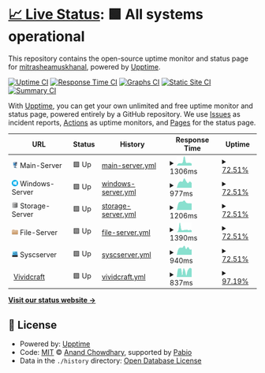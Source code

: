 # [📈 Live Status](https://mitrasheamuskhanal.github.io/INS-Tracker): <!--live status--> **🟩 All systems operational**

This repository contains the open-source uptime monitor and status page for [mitrasheamuskhanal](https://mitrasheamuskhanal.github.io/INS-Tracker), powered by [Upptime](https://github.com/upptime/upptime).

[![Uptime CI](https://github.com/mitrasheamuskhanal/INS-Tracker/workflows/Uptime%20CI/badge.svg)](https://github.com/mitrasheamuskhanal/INS-Tracker/actions?query=workflow%3A%22Uptime+CI%22)
[![Response Time CI](https://github.com/mitrasheamuskhanal/INS-Tracker/workflows/Response%20Time%20CI/badge.svg)](https://github.com/mitrasheamuskhanal/INS-Tracker/actions?query=workflow%3A%22Response+Time+CI%22)
[![Graphs CI](https://github.com/mitrasheamuskhanal/INS-Tracker/workflows/Graphs%20CI/badge.svg)](https://github.com/mitrasheamuskhanal/INS-Tracker/actions?query=workflow%3A%22Graphs+CI%22)
[![Static Site CI](https://github.com/mitrasheamuskhanal/INS-Tracker/workflows/Static%20Site%20CI/badge.svg)](https://github.com/mitrasheamuskhanal/INS-Tracker/actions?query=workflow%3A%22Static+Site+CI%22)
[![Summary CI](https://github.com/mitrasheamuskhanal/INS-Tracker/workflows/Summary%20CI/badge.svg)](https://github.com/mitrasheamuskhanal/INS-Tracker/actions?query=workflow%3A%22Summary+CI%22)

With [Upptime](https://upptime.js.org), you can get your own unlimited and free uptime monitor and status page, powered entirely by a GitHub repository. We use [Issues](https://github.com/mitrasheamuskhanal/INS-Tracker/issues) as incident reports, [Actions](https://github.com/mitrasheamuskhanal/INS-Tracker/actions) as uptime monitors, and [Pages](https://mitrasheamuskhanal.github.io/INS-Tracker) for the status page.

<!--start: status pages-->
<!-- This summary is generated by Upptime (https://github.com/upptime/upptime) -->
<!-- Do not edit this manually, your changes will be overwritten -->
<!-- prettier-ignore -->
| URL | Status | History | Response Time | Uptime |
| --- | ------ | ------- | ------------- | ------ |
| <img alt="" src="/logo/main.png" height="13"> Main-Server | 🟩 Up | [main-server.yml](https://github.com/mitrasheamuskhanal/INS-Tracker/commits/HEAD/history/main-server.yml) | <details><summary><img alt="Response time graph" src="./graphs/main-server/response-time-week.png" height="20"> 1306ms</summary><br><a href="https://mitrasheamuskhanal.github.io/INS-Tracker/history/main-server"><img alt="Response time 981" src="https://img.shields.io/endpoint?url=https%3A%2F%2Fraw.githubusercontent.com%2Fmitrasheamuskhanal%2FINS-Tracker%2FHEAD%2Fapi%2Fmain-server%2Fresponse-time.json"></a><br><a href="https://mitrasheamuskhanal.github.io/INS-Tracker/history/main-server"><img alt="24-hour response time 771" src="https://img.shields.io/endpoint?url=https%3A%2F%2Fraw.githubusercontent.com%2Fmitrasheamuskhanal%2FINS-Tracker%2FHEAD%2Fapi%2Fmain-server%2Fresponse-time-day.json"></a><br><a href="https://mitrasheamuskhanal.github.io/INS-Tracker/history/main-server"><img alt="7-day response time 1306" src="https://img.shields.io/endpoint?url=https%3A%2F%2Fraw.githubusercontent.com%2Fmitrasheamuskhanal%2FINS-Tracker%2FHEAD%2Fapi%2Fmain-server%2Fresponse-time-week.json"></a><br><a href="https://mitrasheamuskhanal.github.io/INS-Tracker/history/main-server"><img alt="30-day response time 1038" src="https://img.shields.io/endpoint?url=https%3A%2F%2Fraw.githubusercontent.com%2Fmitrasheamuskhanal%2FINS-Tracker%2FHEAD%2Fapi%2Fmain-server%2Fresponse-time-month.json"></a><br><a href="https://mitrasheamuskhanal.github.io/INS-Tracker/history/main-server"><img alt="1-year response time 981" src="https://img.shields.io/endpoint?url=https%3A%2F%2Fraw.githubusercontent.com%2Fmitrasheamuskhanal%2FINS-Tracker%2FHEAD%2Fapi%2Fmain-server%2Fresponse-time-year.json"></a></details> | <details><summary><a href="https://mitrasheamuskhanal.github.io/INS-Tracker/history/main-server">72.51%</a></summary><a href="https://mitrasheamuskhanal.github.io/INS-Tracker/history/main-server"><img alt="All-time uptime 94.56%" src="https://img.shields.io/endpoint?url=https%3A%2F%2Fraw.githubusercontent.com%2Fmitrasheamuskhanal%2FINS-Tracker%2FHEAD%2Fapi%2Fmain-server%2Fuptime.json"></a><br><a href="https://mitrasheamuskhanal.github.io/INS-Tracker/history/main-server"><img alt="24-hour uptime 100.00%" src="https://img.shields.io/endpoint?url=https%3A%2F%2Fraw.githubusercontent.com%2Fmitrasheamuskhanal%2FINS-Tracker%2FHEAD%2Fapi%2Fmain-server%2Fuptime-day.json"></a><br><a href="https://mitrasheamuskhanal.github.io/INS-Tracker/history/main-server"><img alt="7-day uptime 72.51%" src="https://img.shields.io/endpoint?url=https%3A%2F%2Fraw.githubusercontent.com%2Fmitrasheamuskhanal%2FINS-Tracker%2FHEAD%2Fapi%2Fmain-server%2Fuptime-week.json"></a><br><a href="https://mitrasheamuskhanal.github.io/INS-Tracker/history/main-server"><img alt="30-day uptime 93.54%" src="https://img.shields.io/endpoint?url=https%3A%2F%2Fraw.githubusercontent.com%2Fmitrasheamuskhanal%2FINS-Tracker%2FHEAD%2Fapi%2Fmain-server%2Fuptime-month.json"></a><br><a href="https://mitrasheamuskhanal.github.io/INS-Tracker/history/main-server"><img alt="1-year uptime 94.56%" src="https://img.shields.io/endpoint?url=https%3A%2F%2Fraw.githubusercontent.com%2Fmitrasheamuskhanal%2FINS-Tracker%2FHEAD%2Fapi%2Fmain-server%2Fuptime-year.json"></a></details>
| <img alt="" src="/logo/windows.png" height="13"> Windows-Server | 🟩 Up | [windows-server.yml](https://github.com/mitrasheamuskhanal/INS-Tracker/commits/HEAD/history/windows-server.yml) | <details><summary><img alt="Response time graph" src="./graphs/windows-server/response-time-week.png" height="20"> 977ms</summary><br><a href="https://mitrasheamuskhanal.github.io/INS-Tracker/history/windows-server"><img alt="Response time 1272" src="https://img.shields.io/endpoint?url=https%3A%2F%2Fraw.githubusercontent.com%2Fmitrasheamuskhanal%2FINS-Tracker%2FHEAD%2Fapi%2Fwindows-server%2Fresponse-time.json"></a><br><a href="https://mitrasheamuskhanal.github.io/INS-Tracker/history/windows-server"><img alt="24-hour response time 770" src="https://img.shields.io/endpoint?url=https%3A%2F%2Fraw.githubusercontent.com%2Fmitrasheamuskhanal%2FINS-Tracker%2FHEAD%2Fapi%2Fwindows-server%2Fresponse-time-day.json"></a><br><a href="https://mitrasheamuskhanal.github.io/INS-Tracker/history/windows-server"><img alt="7-day response time 977" src="https://img.shields.io/endpoint?url=https%3A%2F%2Fraw.githubusercontent.com%2Fmitrasheamuskhanal%2FINS-Tracker%2FHEAD%2Fapi%2Fwindows-server%2Fresponse-time-week.json"></a><br><a href="https://mitrasheamuskhanal.github.io/INS-Tracker/history/windows-server"><img alt="30-day response time 1414" src="https://img.shields.io/endpoint?url=https%3A%2F%2Fraw.githubusercontent.com%2Fmitrasheamuskhanal%2FINS-Tracker%2FHEAD%2Fapi%2Fwindows-server%2Fresponse-time-month.json"></a><br><a href="https://mitrasheamuskhanal.github.io/INS-Tracker/history/windows-server"><img alt="1-year response time 1272" src="https://img.shields.io/endpoint?url=https%3A%2F%2Fraw.githubusercontent.com%2Fmitrasheamuskhanal%2FINS-Tracker%2FHEAD%2Fapi%2Fwindows-server%2Fresponse-time-year.json"></a></details> | <details><summary><a href="https://mitrasheamuskhanal.github.io/INS-Tracker/history/windows-server">72.51%</a></summary><a href="https://mitrasheamuskhanal.github.io/INS-Tracker/history/windows-server"><img alt="All-time uptime 94.50%" src="https://img.shields.io/endpoint?url=https%3A%2F%2Fraw.githubusercontent.com%2Fmitrasheamuskhanal%2FINS-Tracker%2FHEAD%2Fapi%2Fwindows-server%2Fuptime.json"></a><br><a href="https://mitrasheamuskhanal.github.io/INS-Tracker/history/windows-server"><img alt="24-hour uptime 100.00%" src="https://img.shields.io/endpoint?url=https%3A%2F%2Fraw.githubusercontent.com%2Fmitrasheamuskhanal%2FINS-Tracker%2FHEAD%2Fapi%2Fwindows-server%2Fuptime-day.json"></a><br><a href="https://mitrasheamuskhanal.github.io/INS-Tracker/history/windows-server"><img alt="7-day uptime 72.51%" src="https://img.shields.io/endpoint?url=https%3A%2F%2Fraw.githubusercontent.com%2Fmitrasheamuskhanal%2FINS-Tracker%2FHEAD%2Fapi%2Fwindows-server%2Fuptime-week.json"></a><br><a href="https://mitrasheamuskhanal.github.io/INS-Tracker/history/windows-server"><img alt="30-day uptime 93.46%" src="https://img.shields.io/endpoint?url=https%3A%2F%2Fraw.githubusercontent.com%2Fmitrasheamuskhanal%2FINS-Tracker%2FHEAD%2Fapi%2Fwindows-server%2Fuptime-month.json"></a><br><a href="https://mitrasheamuskhanal.github.io/INS-Tracker/history/windows-server"><img alt="1-year uptime 94.50%" src="https://img.shields.io/endpoint?url=https%3A%2F%2Fraw.githubusercontent.com%2Fmitrasheamuskhanal%2FINS-Tracker%2FHEAD%2Fapi%2Fwindows-server%2Fuptime-year.json"></a></details>
| <img alt="" src="/logo/storage.png" height="13"> Storage-Server | 🟩 Up | [storage-server.yml](https://github.com/mitrasheamuskhanal/INS-Tracker/commits/HEAD/history/storage-server.yml) | <details><summary><img alt="Response time graph" src="./graphs/storage-server/response-time-week.png" height="20"> 1206ms</summary><br><a href="https://mitrasheamuskhanal.github.io/INS-Tracker/history/storage-server"><img alt="Response time 1315" src="https://img.shields.io/endpoint?url=https%3A%2F%2Fraw.githubusercontent.com%2Fmitrasheamuskhanal%2FINS-Tracker%2FHEAD%2Fapi%2Fstorage-server%2Fresponse-time.json"></a><br><a href="https://mitrasheamuskhanal.github.io/INS-Tracker/history/storage-server"><img alt="24-hour response time 1033" src="https://img.shields.io/endpoint?url=https%3A%2F%2Fraw.githubusercontent.com%2Fmitrasheamuskhanal%2FINS-Tracker%2FHEAD%2Fapi%2Fstorage-server%2Fresponse-time-day.json"></a><br><a href="https://mitrasheamuskhanal.github.io/INS-Tracker/history/storage-server"><img alt="7-day response time 1206" src="https://img.shields.io/endpoint?url=https%3A%2F%2Fraw.githubusercontent.com%2Fmitrasheamuskhanal%2FINS-Tracker%2FHEAD%2Fapi%2Fstorage-server%2Fresponse-time-week.json"></a><br><a href="https://mitrasheamuskhanal.github.io/INS-Tracker/history/storage-server"><img alt="30-day response time 1366" src="https://img.shields.io/endpoint?url=https%3A%2F%2Fraw.githubusercontent.com%2Fmitrasheamuskhanal%2FINS-Tracker%2FHEAD%2Fapi%2Fstorage-server%2Fresponse-time-month.json"></a><br><a href="https://mitrasheamuskhanal.github.io/INS-Tracker/history/storage-server"><img alt="1-year response time 1315" src="https://img.shields.io/endpoint?url=https%3A%2F%2Fraw.githubusercontent.com%2Fmitrasheamuskhanal%2FINS-Tracker%2FHEAD%2Fapi%2Fstorage-server%2Fresponse-time-year.json"></a></details> | <details><summary><a href="https://mitrasheamuskhanal.github.io/INS-Tracker/history/storage-server">72.51%</a></summary><a href="https://mitrasheamuskhanal.github.io/INS-Tracker/history/storage-server"><img alt="All-time uptime 94.52%" src="https://img.shields.io/endpoint?url=https%3A%2F%2Fraw.githubusercontent.com%2Fmitrasheamuskhanal%2FINS-Tracker%2FHEAD%2Fapi%2Fstorage-server%2Fuptime.json"></a><br><a href="https://mitrasheamuskhanal.github.io/INS-Tracker/history/storage-server"><img alt="24-hour uptime 100.00%" src="https://img.shields.io/endpoint?url=https%3A%2F%2Fraw.githubusercontent.com%2Fmitrasheamuskhanal%2FINS-Tracker%2FHEAD%2Fapi%2Fstorage-server%2Fuptime-day.json"></a><br><a href="https://mitrasheamuskhanal.github.io/INS-Tracker/history/storage-server"><img alt="7-day uptime 72.51%" src="https://img.shields.io/endpoint?url=https%3A%2F%2Fraw.githubusercontent.com%2Fmitrasheamuskhanal%2FINS-Tracker%2FHEAD%2Fapi%2Fstorage-server%2Fuptime-week.json"></a><br><a href="https://mitrasheamuskhanal.github.io/INS-Tracker/history/storage-server"><img alt="30-day uptime 93.50%" src="https://img.shields.io/endpoint?url=https%3A%2F%2Fraw.githubusercontent.com%2Fmitrasheamuskhanal%2FINS-Tracker%2FHEAD%2Fapi%2Fstorage-server%2Fuptime-month.json"></a><br><a href="https://mitrasheamuskhanal.github.io/INS-Tracker/history/storage-server"><img alt="1-year uptime 94.52%" src="https://img.shields.io/endpoint?url=https%3A%2F%2Fraw.githubusercontent.com%2Fmitrasheamuskhanal%2FINS-Tracker%2FHEAD%2Fapi%2Fstorage-server%2Fuptime-year.json"></a></details>
| <img alt="" src="/logo/file.png" height="13"> File-Server | 🟩 Up | [file-server.yml](https://github.com/mitrasheamuskhanal/INS-Tracker/commits/HEAD/history/file-server.yml) | <details><summary><img alt="Response time graph" src="./graphs/file-server/response-time-week.png" height="20"> 1390ms</summary><br><a href="https://mitrasheamuskhanal.github.io/INS-Tracker/history/file-server"><img alt="Response time 1937" src="https://img.shields.io/endpoint?url=https%3A%2F%2Fraw.githubusercontent.com%2Fmitrasheamuskhanal%2FINS-Tracker%2FHEAD%2Fapi%2Ffile-server%2Fresponse-time.json"></a><br><a href="https://mitrasheamuskhanal.github.io/INS-Tracker/history/file-server"><img alt="24-hour response time 1139" src="https://img.shields.io/endpoint?url=https%3A%2F%2Fraw.githubusercontent.com%2Fmitrasheamuskhanal%2FINS-Tracker%2FHEAD%2Fapi%2Ffile-server%2Fresponse-time-day.json"></a><br><a href="https://mitrasheamuskhanal.github.io/INS-Tracker/history/file-server"><img alt="7-day response time 1390" src="https://img.shields.io/endpoint?url=https%3A%2F%2Fraw.githubusercontent.com%2Fmitrasheamuskhanal%2FINS-Tracker%2FHEAD%2Fapi%2Ffile-server%2Fresponse-time-week.json"></a><br><a href="https://mitrasheamuskhanal.github.io/INS-Tracker/history/file-server"><img alt="30-day response time 2156" src="https://img.shields.io/endpoint?url=https%3A%2F%2Fraw.githubusercontent.com%2Fmitrasheamuskhanal%2FINS-Tracker%2FHEAD%2Fapi%2Ffile-server%2Fresponse-time-month.json"></a><br><a href="https://mitrasheamuskhanal.github.io/INS-Tracker/history/file-server"><img alt="1-year response time 1937" src="https://img.shields.io/endpoint?url=https%3A%2F%2Fraw.githubusercontent.com%2Fmitrasheamuskhanal%2FINS-Tracker%2FHEAD%2Fapi%2Ffile-server%2Fresponse-time-year.json"></a></details> | <details><summary><a href="https://mitrasheamuskhanal.github.io/INS-Tracker/history/file-server">72.51%</a></summary><a href="https://mitrasheamuskhanal.github.io/INS-Tracker/history/file-server"><img alt="All-time uptime 94.24%" src="https://img.shields.io/endpoint?url=https%3A%2F%2Fraw.githubusercontent.com%2Fmitrasheamuskhanal%2FINS-Tracker%2FHEAD%2Fapi%2Ffile-server%2Fuptime.json"></a><br><a href="https://mitrasheamuskhanal.github.io/INS-Tracker/history/file-server"><img alt="24-hour uptime 100.00%" src="https://img.shields.io/endpoint?url=https%3A%2F%2Fraw.githubusercontent.com%2Fmitrasheamuskhanal%2FINS-Tracker%2FHEAD%2Fapi%2Ffile-server%2Fuptime-day.json"></a><br><a href="https://mitrasheamuskhanal.github.io/INS-Tracker/history/file-server"><img alt="7-day uptime 72.51%" src="https://img.shields.io/endpoint?url=https%3A%2F%2Fraw.githubusercontent.com%2Fmitrasheamuskhanal%2FINS-Tracker%2FHEAD%2Fapi%2Ffile-server%2Fuptime-week.json"></a><br><a href="https://mitrasheamuskhanal.github.io/INS-Tracker/history/file-server"><img alt="30-day uptime 93.17%" src="https://img.shields.io/endpoint?url=https%3A%2F%2Fraw.githubusercontent.com%2Fmitrasheamuskhanal%2FINS-Tracker%2FHEAD%2Fapi%2Ffile-server%2Fuptime-month.json"></a><br><a href="https://mitrasheamuskhanal.github.io/INS-Tracker/history/file-server"><img alt="1-year uptime 94.24%" src="https://img.shields.io/endpoint?url=https%3A%2F%2Fraw.githubusercontent.com%2Fmitrasheamuskhanal%2FINS-Tracker%2FHEAD%2Fapi%2Ffile-server%2Fuptime-year.json"></a></details>
| <img alt="" src="/logo/sysc.png" height="13"> Syscserver | 🟩 Up | [syscserver.yml](https://github.com/mitrasheamuskhanal/INS-Tracker/commits/HEAD/history/syscserver.yml) | <details><summary><img alt="Response time graph" src="./graphs/syscserver/response-time-week.png" height="20"> 940ms</summary><br><a href="https://mitrasheamuskhanal.github.io/INS-Tracker/history/syscserver"><img alt="Response time 934" src="https://img.shields.io/endpoint?url=https%3A%2F%2Fraw.githubusercontent.com%2Fmitrasheamuskhanal%2FINS-Tracker%2FHEAD%2Fapi%2Fsyscserver%2Fresponse-time.json"></a><br><a href="https://mitrasheamuskhanal.github.io/INS-Tracker/history/syscserver"><img alt="24-hour response time 751" src="https://img.shields.io/endpoint?url=https%3A%2F%2Fraw.githubusercontent.com%2Fmitrasheamuskhanal%2FINS-Tracker%2FHEAD%2Fapi%2Fsyscserver%2Fresponse-time-day.json"></a><br><a href="https://mitrasheamuskhanal.github.io/INS-Tracker/history/syscserver"><img alt="7-day response time 940" src="https://img.shields.io/endpoint?url=https%3A%2F%2Fraw.githubusercontent.com%2Fmitrasheamuskhanal%2FINS-Tracker%2FHEAD%2Fapi%2Fsyscserver%2Fresponse-time-week.json"></a><br><a href="https://mitrasheamuskhanal.github.io/INS-Tracker/history/syscserver"><img alt="30-day response time 959" src="https://img.shields.io/endpoint?url=https%3A%2F%2Fraw.githubusercontent.com%2Fmitrasheamuskhanal%2FINS-Tracker%2FHEAD%2Fapi%2Fsyscserver%2Fresponse-time-month.json"></a><br><a href="https://mitrasheamuskhanal.github.io/INS-Tracker/history/syscserver"><img alt="1-year response time 934" src="https://img.shields.io/endpoint?url=https%3A%2F%2Fraw.githubusercontent.com%2Fmitrasheamuskhanal%2FINS-Tracker%2FHEAD%2Fapi%2Fsyscserver%2Fresponse-time-year.json"></a></details> | <details><summary><a href="https://mitrasheamuskhanal.github.io/INS-Tracker/history/syscserver">72.51%</a></summary><a href="https://mitrasheamuskhanal.github.io/INS-Tracker/history/syscserver"><img alt="All-time uptime 94.49%" src="https://img.shields.io/endpoint?url=https%3A%2F%2Fraw.githubusercontent.com%2Fmitrasheamuskhanal%2FINS-Tracker%2FHEAD%2Fapi%2Fsyscserver%2Fuptime.json"></a><br><a href="https://mitrasheamuskhanal.github.io/INS-Tracker/history/syscserver"><img alt="24-hour uptime 100.00%" src="https://img.shields.io/endpoint?url=https%3A%2F%2Fraw.githubusercontent.com%2Fmitrasheamuskhanal%2FINS-Tracker%2FHEAD%2Fapi%2Fsyscserver%2Fuptime-day.json"></a><br><a href="https://mitrasheamuskhanal.github.io/INS-Tracker/history/syscserver"><img alt="7-day uptime 72.51%" src="https://img.shields.io/endpoint?url=https%3A%2F%2Fraw.githubusercontent.com%2Fmitrasheamuskhanal%2FINS-Tracker%2FHEAD%2Fapi%2Fsyscserver%2Fuptime-week.json"></a><br><a href="https://mitrasheamuskhanal.github.io/INS-Tracker/history/syscserver"><img alt="30-day uptime 93.47%" src="https://img.shields.io/endpoint?url=https%3A%2F%2Fraw.githubusercontent.com%2Fmitrasheamuskhanal%2FINS-Tracker%2FHEAD%2Fapi%2Fsyscserver%2Fuptime-month.json"></a><br><a href="https://mitrasheamuskhanal.github.io/INS-Tracker/history/syscserver"><img alt="1-year uptime 94.49%" src="https://img.shields.io/endpoint?url=https%3A%2F%2Fraw.githubusercontent.com%2Fmitrasheamuskhanal%2FINS-Tracker%2FHEAD%2Fapi%2Fsyscserver%2Fuptime-year.json"></a></details>
| <img alt="" src="https://icons.duckduckgo.com/ip3/vividcraft.com.au.ico" height="13"> [Vividcraft](https://vividcraft.com.au) | 🟩 Up | [vividcraft.yml](https://github.com/mitrasheamuskhanal/INS-Tracker/commits/HEAD/history/vividcraft.yml) | <details><summary><img alt="Response time graph" src="./graphs/vividcraft/response-time-week.png" height="20"> 837ms</summary><br><a href="https://mitrasheamuskhanal.github.io/INS-Tracker/history/vividcraft"><img alt="Response time 919" src="https://img.shields.io/endpoint?url=https%3A%2F%2Fraw.githubusercontent.com%2Fmitrasheamuskhanal%2FINS-Tracker%2FHEAD%2Fapi%2Fvividcraft%2Fresponse-time.json"></a><br><a href="https://mitrasheamuskhanal.github.io/INS-Tracker/history/vividcraft"><img alt="24-hour response time 918" src="https://img.shields.io/endpoint?url=https%3A%2F%2Fraw.githubusercontent.com%2Fmitrasheamuskhanal%2FINS-Tracker%2FHEAD%2Fapi%2Fvividcraft%2Fresponse-time-day.json"></a><br><a href="https://mitrasheamuskhanal.github.io/INS-Tracker/history/vividcraft"><img alt="7-day response time 837" src="https://img.shields.io/endpoint?url=https%3A%2F%2Fraw.githubusercontent.com%2Fmitrasheamuskhanal%2FINS-Tracker%2FHEAD%2Fapi%2Fvividcraft%2Fresponse-time-week.json"></a><br><a href="https://mitrasheamuskhanal.github.io/INS-Tracker/history/vividcraft"><img alt="30-day response time 970" src="https://img.shields.io/endpoint?url=https%3A%2F%2Fraw.githubusercontent.com%2Fmitrasheamuskhanal%2FINS-Tracker%2FHEAD%2Fapi%2Fvividcraft%2Fresponse-time-month.json"></a><br><a href="https://mitrasheamuskhanal.github.io/INS-Tracker/history/vividcraft"><img alt="1-year response time 919" src="https://img.shields.io/endpoint?url=https%3A%2F%2Fraw.githubusercontent.com%2Fmitrasheamuskhanal%2FINS-Tracker%2FHEAD%2Fapi%2Fvividcraft%2Fresponse-time-year.json"></a></details> | <details><summary><a href="https://mitrasheamuskhanal.github.io/INS-Tracker/history/vividcraft">97.19%</a></summary><a href="https://mitrasheamuskhanal.github.io/INS-Tracker/history/vividcraft"><img alt="All-time uptime 87.97%" src="https://img.shields.io/endpoint?url=https%3A%2F%2Fraw.githubusercontent.com%2Fmitrasheamuskhanal%2FINS-Tracker%2FHEAD%2Fapi%2Fvividcraft%2Fuptime.json"></a><br><a href="https://mitrasheamuskhanal.github.io/INS-Tracker/history/vividcraft"><img alt="24-hour uptime 97.42%" src="https://img.shields.io/endpoint?url=https%3A%2F%2Fraw.githubusercontent.com%2Fmitrasheamuskhanal%2FINS-Tracker%2FHEAD%2Fapi%2Fvividcraft%2Fuptime-day.json"></a><br><a href="https://mitrasheamuskhanal.github.io/INS-Tracker/history/vividcraft"><img alt="7-day uptime 97.19%" src="https://img.shields.io/endpoint?url=https%3A%2F%2Fraw.githubusercontent.com%2Fmitrasheamuskhanal%2FINS-Tracker%2FHEAD%2Fapi%2Fvividcraft%2Fuptime-week.json"></a><br><a href="https://mitrasheamuskhanal.github.io/INS-Tracker/history/vividcraft"><img alt="30-day uptime 86.61%" src="https://img.shields.io/endpoint?url=https%3A%2F%2Fraw.githubusercontent.com%2Fmitrasheamuskhanal%2FINS-Tracker%2FHEAD%2Fapi%2Fvividcraft%2Fuptime-month.json"></a><br><a href="https://mitrasheamuskhanal.github.io/INS-Tracker/history/vividcraft"><img alt="1-year uptime 87.97%" src="https://img.shields.io/endpoint?url=https%3A%2F%2Fraw.githubusercontent.com%2Fmitrasheamuskhanal%2FINS-Tracker%2FHEAD%2Fapi%2Fvividcraft%2Fuptime-year.json"></a></details>

<!--end: status pages-->

[**Visit our status website →**](https://mitrasheamuskhanal.github.io/INS-Tracker)

## 📄 License

- Powered by: [Upptime](https://github.com/upptime/upptime)
- Code: [MIT](./LICENSE) © [Anand Chowdhary](https://anandchowdhary.com), supported by [Pabio](https://pabio.com)
- Data in the `./history` directory: [Open Database License](https://opendatacommons.org/licenses/odbl/1-0/)
